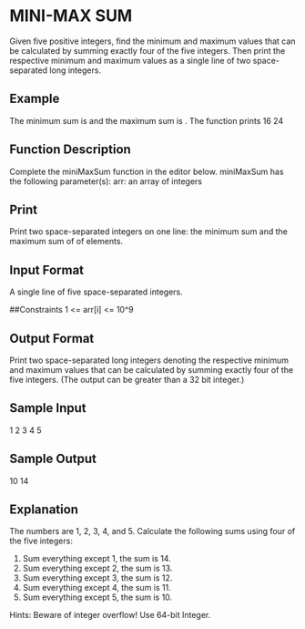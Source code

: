 # MINI-MAX SUM
Given five positive integers, find the minimum and maximum values that can be calculated by summing exactly four of the five integers. Then print the respective minimum and maximum values as a single line of two space-separated long integers.


## Example
The minimum sum is  and the maximum sum is . The function prints
16 24


## Function Description
Complete the miniMaxSum function in the editor below.
miniMaxSum has the following parameter(s):
arr: an array of  integers


## Print
Print two space-separated integers on one line: the minimum sum and the maximum sum of  of  elements.


## Input Format
A single line of five space-separated integers.


##Constraints
1 <= arr[i] <= 10^9 


## Output Format
Print two space-separated long integers denoting the respective minimum and maximum values that can be calculated by summing exactly four of the five integers. (The output can be greater than a 32 bit integer.)


## Sample Input
1 2 3 4 5


## Sample Output
10 14


## Explanation
The numbers are 1, 2, 3, 4, and 5. Calculate the following sums using four of the five integers:

1. Sum everything except 1, the sum is 14.
1. Sum everything except 2, the sum is 13.
1. Sum everything except 3, the sum is 12.
1. Sum everything except 4, the sum is 11.
1. Sum everything except 5, the sum is 10.

Hints: Beware of integer overflow! Use 64-bit Integer.
